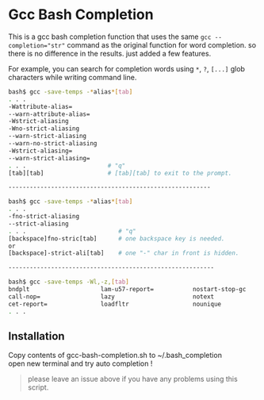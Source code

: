 # Gcc Bash Completion

This is a gcc bash completion function that uses the same `gcc --completion="str"` 
command as the original function for word completion.
so there is no difference in the results.
just added a few features.

For example, you can search for completion words using `*`, `?`, `[...]` glob characters
while writing command line.

```sh
bash$ gcc -save-temps -*alias*[tab]
. . .
-Wattribute-alias=
--warn-attribute-alias=
-Wstrict-aliasing
-Wno-strict-aliasing
--warn-strict-aliasing
--warn-no-strict-aliasing
-Wstrict-aliasing=
--warn-strict-aliasing=
. . .                       # "q"
[tab][tab]                  # [tab][tab] to exit to the prompt.

---------------------------------------------------------

bash$ gcc -save-temps -*alias*[tab]
. . .
-fno-strict-aliasing
--strict-aliasing
. . .                          # "q"
[backspace]fno-stric[tab]      # one backspace key is needed.
or
[backspace]-strict-ali[tab]    # one "-" char in front is hidden.

----------------------------------------------------------

bash$ gcc -save-temps -Wl,-z,[tab]
bndplt                    lam-u57-report=           nostart-stop-gc
call-nop=                 lazy                      notext
cet-report=               loadfltr                  nounique
. . .
```


## Installation

Copy contents of gcc-bash-completion.sh to ~/.bash_completion  
open new terminal and try auto completion !


> please leave an issue above if you have any problems using this script.
